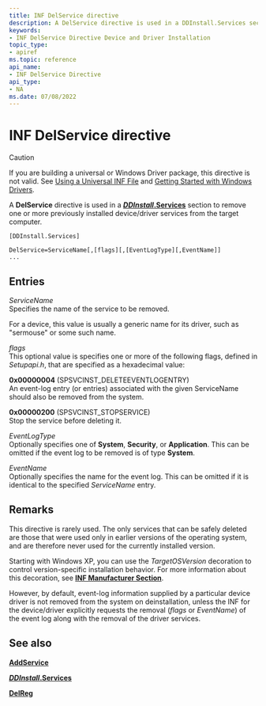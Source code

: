 ```yaml
---
title: INF DelService directive
description: A DelService directive is used in a DDInstall.Services section to remove one or more previously installed device/driver services from the target computer.
keywords:
- INF DelService Directive Device and Driver Installation
topic_type:
- apiref
ms.topic: reference
api_name:
- INF DelService Directive
api_type:
- NA
ms.date: 07/08/2022
---
```


# INF DelService directive

> [!CAUTION]
> If you are building a universal or Windows Driver package, this directive is not valid. See [Using a Universal INF File](using-a-universal-inf-file.md) and [Getting Started with Windows Drivers](../develop/getting-started-with-windows-drivers.md).

A **DelService** directive is used in a [***DDInstall*.Services**](inf-ddinstall-services-section.md) section to remove one or more previously installed device/driver services from the target computer.

```inf
[DDInstall.Services] 
 
DelService=ServiceName[,[flags][,[EventLogType][,EventName]]
...
```

## Entries

*ServiceName*  
Specifies the name of the service to be removed.

For a device, this value is usually a generic name for its driver, such as "sermouse" or some such name.

*flags*  
This optional value is specifies one or more of the following flags, defined in *Setupapi.h*, that are specified as a hexadecimal value:

**0x00000004** (SPSVCINST_DELETEEVENTLOGENTRY)  
An event-log entry (or entries) associated with the given ServiceName should also be removed from the system.

**0x00000200** (SPSVCINST_STOPSERVICE)  
Stop the service before deleting it.

*EventLogType*  
Optionally specifies one of **System**, **Security**, or **Application**. This can be omitted if the event log to be removed is of type **System**.

*EventName*  
Optionally specifies the name for the event log. This can be omitted if it is identical to the specified *ServiceName* entry.

## Remarks

This directive is rarely used. The only services that can be safely deleted are those that were used only in earlier versions of the operating system, and are therefore never used for the currently installed version.

Starting with Windows XP, you can use the *TargetOSVersion* decoration to control version-specific installation behavior. For more information about this decoration, see [**INF Manufacturer Section**](inf-manufacturer-section.md).

However, by default, event-log information supplied by a particular device driver is not removed from the system on deinstallation, unless the INF for the device/driver explicitly requests the removal (*flags* or *EventName*) of the event log along with the removal of the driver services.

## See also

[**AddService**](inf-addservice-directive.md)

[***DDInstall*.Services**](inf-ddinstall-services-section.md)

[**DelReg**](inf-delreg-directive.md)
